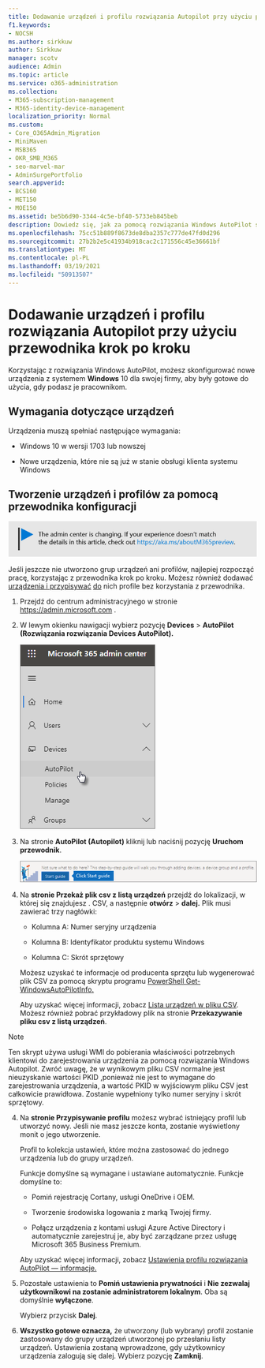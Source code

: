 ```yaml
---
title: Dodawanie urządzeń i profilu rozwiązania Autopilot przy użyciu przewodnika krok po kroku
f1.keywords:
- NOCSH
ms.author: sirkkuw
author: Sirkkuw
manager: scotv
audience: Admin
ms.topic: article
ms.service: o365-administration
ms.collection:
- M365-subscription-management
- M365-identity-device-management
localization_priority: Normal
ms.custom:
- Core_O365Admin_Migration
- MiniMaven
- MSB365
- OKR_SMB_M365
- seo-marvel-mar
- AdminSurgePortfolio
search.appverid:
- BCS160
- MET150
- MOE150
ms.assetid: be5b6d90-3344-4c5e-bf40-5733eb845beb
description: Dowiedz się, jak za pomocą rozwiązania Windows AutoPilot skonfigurować nowe urządzenia z systemem Windows 10 dla swojej firmy, aby były gotowe do użytku przez pracowników.
ms.openlocfilehash: 75cc51b889f8673de8dba2357c777de47fd0d296
ms.sourcegitcommit: 27b2b2e5c41934b918cac2c171556c45e36661bf
ms.translationtype: MT
ms.contentlocale: pl-PL
ms.lasthandoff: 03/19/2021
ms.locfileid: "50913507"
---
```

# <a name="use-the-step-by-step-guide-to-add-autopilot-devices-and-profile"></a>Dodawanie urządzeń i profilu rozwiązania Autopilot przy użyciu przewodnika krok po kroku

Korzystając z rozwiązania Windows AutoPilot, możesz skonfigurować nowe urządzenia z systemem **Windows** 10 dla swojej firmy, aby były gotowe do użycia, gdy podasz je pracownikom.
  
## <a name="device-requirements"></a>Wymagania dotyczące urządzeń

Urządzenia muszą spełniać następujące wymagania:
  
- Windows 10 w wersji 1703 lub nowszej
    
- Nowe urządzenia, które nie są już w stanie obsługi klienta systemu Windows
    
## <a name="use-the-setup-guide-to-create-devices-and-profiles"></a>Tworzenie urządzeń i profilów za pomocą przewodnika konfiguracji

[![Etykieta informująca, że centrum administracyjne zmienia się, a więcej informacji na ten temat możesz znaleźć w witrynie aka.ms/aboutM365preview.](../media/m365admincenterchanging.png)](/office365/admin/microsoft-365-admin-center-preview)

Jeśli jeszcze nie utworzono grup urządzeń ani profilów, najlepiej rozpocząć pracę, korzystając z przewodnika krok po kroku. Możesz również dodawać [urządzenia i przypisywać](create-and-edit-autopilot-devices.md) [do](create-and-edit-autopilot-profiles.md) nich profile bez korzystania z przewodnika. 
  
1. Przejdź do centrum administracyjnego w stronie <a href="https://go.microsoft.com/fwlink/p/?linkid=837890" target="_blank">https://admin.microsoft.com</a> .

2. W lewym okienku nawigacji wybierz pozycję **Devices** \> **AutoPilot (Rozwiązania rozwiązania Devices AutoPilot).**

    ![W centrum administracyjnym wybierz pozycję urządzenia, a następnie pozycję AutoPilot.](../media/AutoPilot.png)
  
2. Na stronie **AutoPilot (Autopilot)** kliknij lub naciśnij pozycję **Uruchom przewodnik**.
    
    ![Click Start guide for step-by-step instructions for Autopilot.](../media/31662655-d1e6-437d-87ea-c0dec5da56f7.png)
  
3. Na **stronie Przekaż plik csv z listą urządzeń** przejdź do lokalizacji, w której się znajdujesz . CSV, a następnie **otwórz** \> **dalej.** Plik musi zawierać trzy nagłówki:
    
    - Kolumna A: Numer seryjny urządzenia
    
    - Kolumna B: Identyfikator produktu systemu Windows
    
    - Kolumna C: Skrót sprzętowy
    
    Możesz uzyskać te informacje od producenta sprzętu lub wygenerować plik CSV za pomocą skryptu programu [PowerShell Get-WindowsAutoPilotInfo.](https://www.powershellgallery.com/packages/Get-WindowsAutoPilotInfo) 
    
    Aby uzyskać więcej informacji, zobacz [Lista urządzeń w pliku CSV](../admin/misc/device-list.md). Możesz również pobrać przykładowy plik na stronie **Przekazywanie pliku csv z listą urządzeń**. 
    
> [!NOTE]
> Ten skrypt używa usługi WMI do pobierania właściwości potrzebnych klientowi do zarejestrowania urządzenia za pomocą rozwiązania Windows Autopilot. Zwróć uwagę, że w wynikowym pliku CSV normalne jest nieuzyskanie wartości PKID ,ponieważ nie jest to wymagane do zarejestrowania urządzenia, a wartość PKID w wyjściowym pliku CSV jest całkowicie prawidłowa. Zostanie wypełniony tylko numer seryjny i skrót sprzętowy.
    
4. Na **stronie Przypisywanie profilu** możesz wybrać istniejący profil lub utworzyć nowy. Jeśli nie masz jeszcze konta, zostanie wyświetlony monit o jego utworzenie. 
    
    Profil to kolekcja ustawień, które można zastosować do jednego urządzenia lub do grupy urządzeń.
    
    Funkcje domyślne są wymagane i ustawiane automatycznie. Funkcje domyślne to:
    
    - Pomiń rejestrację Cortany, usługi OneDrive i OEM.
    
    - Tworzenie środowiska logowania z marką Twojej firmy.
    
    - Połącz urządzenia z kontami usługi Azure Active Directory i automatycznie zarejestruj je, aby być zarządzane przez usługę Microsoft 365 Business Premium.
    
    Aby uzyskać więcej informacji, zobacz [Ustawienia profilu rozwiązania AutoPilot — informacje.](autopilot-profile-settings.md) 
    
5. Pozostałe ustawienia to **Pomiń ustawienia prywatności** i **Nie zezwalaj użytkownikowi na zostanie administratorem lokalnym**. Oba są domyślnie **wyłączone**. 
    
    Wybierz przycisk **Dalej**.
    
6. **Wszystko gotowe oznacza,** że utworzony (lub wybrany) profil zostanie zastosowany do grupy urządzeń utworzonej po przesłaniu listy urządzeń. Ustawienia zostaną wprowadzone, gdy użytkownicy urządzenia zalogują się dalej. Wybierz pozycję **Zamknij**.
